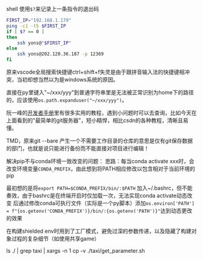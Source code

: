 shell 使用`$?`来记录上一条指令的退出码

```bash
FIRST_IP="192.168.1.179"
ping -c1 -t5 $FIRST_IP
if [ $? == 0 ]
then
    ssh yons@"$FIRST_IP"
else
    ssh yons@202.120.36.187 -p 12369
fi
```

原来vscode全局搜索快捷键ctrl+shift+f失灵是由于跟拼音输入法的快捷键相冲突，当初却想当然以为是windows系统的原因。


直接在py里键入"~/xxx/yyy"到普通字符串里是无法被正常识别为home下的路径的，应该使用`os.path.expanduser("~/xxx/yyy")`。


阮一峰的[开发者手册](https://www.ruanyifeng.com/blog/developer/)里有很多实用的教程，遇到小问题时可以去查询，比如今天在上面看到的"最简单的git服务器"，短小精悍，相比csdn的各种教程，清晰且易懂。


TMD，原来git --bare 产生一个不需要工作目录的仓库的意思是仅有git保存数据的部门，也就是说只能进行备份而不能直接对项目进行编辑！


解决pip不与conda环境一致改变的问题：
思路：每当conda activate xxx时，会改变环境变量`CONDA_PREFIX`，由此想到将PATH相应修改以包含相对于当前环境的pip

最初想的是将`export PATH=$CONDA_PREFIX/bin/:$PATH` 加入~/.bashrc，但不能奏效，由于bashrc是在终端开启时仅加载一次，无法实现conda activate动态改变
后通过修改conda可执行文件（实际是一个py脚本）添加`os.environ['PATH'] = f"{os.getenv('CONDA_PREFIX')}/bin/:{os.getenv('PATH')}"`达到动态更改的效果

在构建shielded env时用到了工厂模式，避免过深的参数传递，以及隐藏了构建对象过程的复杂细节（如使用共享game）

ls ./ | grep taxi | xargs -n 1 cp -v ./taxi/get_parameter.sh
